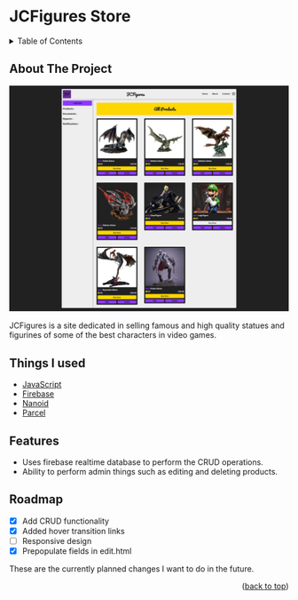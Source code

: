 # JCFigures Store

<details>
    <summary>Table of Contents</summary>
    <ol>
        <li>
            <a href="#about-the-project">About The Project</a>
            <ul>
                <li><a href="#things-i-used">Things I used</a></li>
            </ul>
        </li>
        <li><a href="#features">Features</a></li>
        <li><a href="#roadmap">Roadmap</a></li>
    </ol>

</details>

<!-- All information here -->

## About The Project

[![JCFigures Product Page][product-page-sc]](https://jcfigures.netlify.app/read.html)

JCFigures is a site dedicated in selling famous and high quality statues and figurines of some of the best characters in video games.

<!-- <p align="right">(<a href="#top">back to top</a>)</p> -->

## Things I used

-   [JavaScript](https://www.javascript.com/)
-   [Firebase](https://firebase.google.com/)
-   [Nanoid](https://www.npmjs.com/package/nanoid)
-   [Parcel](https://www.npmjs.com/package/parcel)

<!-- <p align="right">(<a href="#top">back to top</a>)</p> -->

## Features

-   Uses firebase realtime database to perform the CRUD operations.
-   Ability to perform admin things such as editing and deleting products.

<!-- <p align="right">(<a href="#top">back to top</a>)</p> -->

<!-- roadmap -->

## Roadmap

-   [x] Add CRUD functionality
-   [x] Added hover transition links
-   [ ] Responsive design
-   [x] Prepopulate fields in edit.html

These are the currently planned changes I want to do in the future.

<p align="right">(<a href="#top">back to top</a>)</p>

<!-- markdown links & images -->

[product-page-sc]: images/jcfigures-product-page.png
